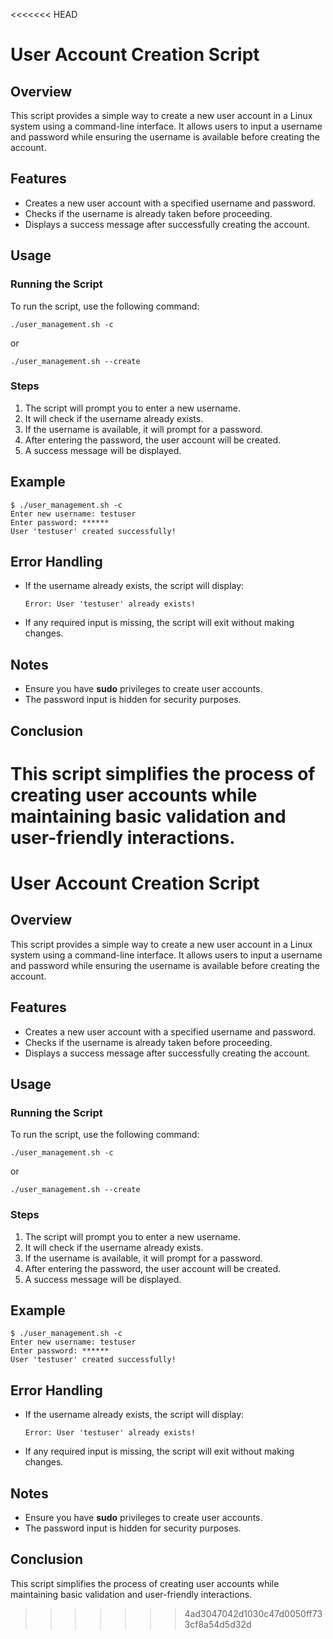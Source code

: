 <<<<<<< HEAD
# User Account Creation Script

## Overview

This script provides a simple way to create a new user account in a Linux system using a command-line interface. It allows users to input a username and password while ensuring the username is available before creating the account.

## Features

- Creates a new user account with a specified username and password.
- Checks if the username is already taken before proceeding.
- Displays a success message after successfully creating the account.

## Usage

### Running the Script

To run the script, use the following command:

```
./user_management.sh -c
```

or

```
./user_management.sh --create
```

### Steps

1. The script will prompt you to enter a new username.
2. It will check if the username already exists.
3. If the username is available, it will prompt for a password.
4. After entering the password, the user account will be created.
5. A success message will be displayed.

## Example

```
$ ./user_management.sh -c
Enter new username: testuser
Enter password: ******
User 'testuser' created successfully!
```

## Error Handling

- If the username already exists, the script will display:
  ```
  Error: User 'testuser' already exists!
  ```
- If any required input is missing, the script will exit without making changes.

## Notes

- Ensure you have **sudo** privileges to create user accounts.
- The password input is hidden for security purposes.

## Conclusion

This script simplifies the process of creating user accounts while maintaining basic validation and user-friendly interactions.
=======
# User Account Creation Script

## Overview

This script provides a simple way to create a new user account in a Linux system using a command-line interface. It allows users to input a username and password while ensuring the username is available before creating the account.

## Features

- Creates a new user account with a specified username and password.
- Checks if the username is already taken before proceeding.
- Displays a success message after successfully creating the account.

## Usage

### Running the Script

To run the script, use the following command:

```
./user_management.sh -c
```

or

```
./user_management.sh --create
```

### Steps

1. The script will prompt you to enter a new username.
2. It will check if the username already exists.
3. If the username is available, it will prompt for a password.
4. After entering the password, the user account will be created.
5. A success message will be displayed.

## Example

```
$ ./user_management.sh -c
Enter new username: testuser
Enter password: ******
User 'testuser' created successfully!
```

## Error Handling

- If the username already exists, the script will display:
  ```
  Error: User 'testuser' already exists!
  ```
- If any required input is missing, the script will exit without making changes.

## Notes

- Ensure you have **sudo** privileges to create user accounts.
- The password input is hidden for security purposes.

## Conclusion

This script simplifies the process of creating user accounts while maintaining basic validation and user-friendly interactions.
>>>>>>> 4ad3047042d1030c47d0050ff733cf8a54d5d32d
